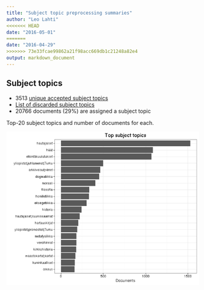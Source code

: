 ```yaml
---
title: "Subject topic preprocessing summaries"
author: "Leo Lahti"
<<<<<<< HEAD
date: "2016-05-01"
=======
date: "2016-04-29"
>>>>>>> 73e33fcae99862a21f98acc669db1c21248a82e4
output: markdown_document
---
```


## Subject topics



  * 3513 [unique accepted subject topics](output.tables/subject_topic_accepted.csv)
  * [List of discarded subject topics](output.tables/subject_topic_discarded.csv)
  * 20766 documents (29%) are assigned a subject topic 

Top-20 subject topics and number of documents for each.

![plot of chunk summarytopics22](figure/summarytopics22-1.png)
